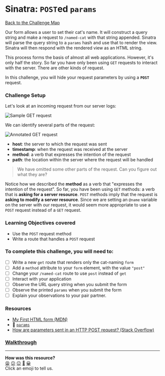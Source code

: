 # Sinatra: `POST`ed `params`

[Back to the Challenge Map](README.md)

Our form allows a user to set their cat's name. It will construct a query string and make a request to `/named-cat` with that string appended. Sinatra will parse the query string to a `params` hash and use that to render the view. Sinatra will then respond with the rendered view as an HTML string.

This process forms the basis of almost all web applications. However, it's only half the story. So far you have only been using `GET` requests to interact with the server. There are other kinds of request.

In this challenge, you will hide your request parameters by using a **`POST`** request.

### Challenge Setup

Let's look at an incoming request from our server logs:

![Sample `GET` request](./images/sinatra_get_request.png)

We can identify several parts of the request:

![Annotated `GET` request](./images/sinatra_get_request_annotated.jpg)

- **host**: the server to which the request was sent
- **timestamp**: when the request was received at the server
- **method**: a verb that expresses the intention of the request
- **path**: the location within the server where the request will be handled

> We have omitted some other parts of the request. Can you figure out what they are?

Notice how we described the **method** as a verb that "expresses the intention of the request". So far, you have been using `GET` methods: a verb that is **asking for a server resource**. `POST` methods imply that the request is **asking to modify a server resource**. Since we are setting an `@name` variable on the server with our request, it would seem more appropriate to use a `POST` request instead of a `GET` request.

### Learning Objectives covered
- Use the `POST` request method
- Write a route that handles a `POST` request

### To complete this challenge, you will need to:

- [ ] Write a new `get` route that renders only the cat-naming `form`
- [ ] Add a `method` attribute to your `form` element, with the value `"post"`
- [ ] Change your `/named-cat` route to use `post` instead of `get`
- [ ] Interact with your application
- [ ] Observe the URL query string when you submit the form
- [ ] Observe the printed `params` when you submit the form
- [ ] Explain your observations to your pair partner.

### Resources

- [My First HTML form (MDN)](https://developer.mozilla.org/en-US/docs/Web/Guide/HTML/Forms/My_first_HTML_form)
- :pill: [`params`](../pills/params.md)
- [How are parameters sent in an HTTP POST request? (Stack Overflow)](http://stackoverflow.com/questions/14551194/how-are-parameters-sent-in-an-http-post-request)

### [Walkthrough](walkthroughs/sinatra_posted_params.md)

<!-- BEGIN GENERATED SECTION DO NOT EDIT -->

---

**How was this resource?**  
[😫](https://airtable.com/shrUJ3t7KLMqVRFKR?prefill_Repository=course&prefill_File=intro_to_the_web/sinatra_posted_params.md&prefill_Sentiment=😫) [😕](https://airtable.com/shrUJ3t7KLMqVRFKR?prefill_Repository=course&prefill_File=intro_to_the_web/sinatra_posted_params.md&prefill_Sentiment=😕) [😐](https://airtable.com/shrUJ3t7KLMqVRFKR?prefill_Repository=course&prefill_File=intro_to_the_web/sinatra_posted_params.md&prefill_Sentiment=😐) [🙂](https://airtable.com/shrUJ3t7KLMqVRFKR?prefill_Repository=course&prefill_File=intro_to_the_web/sinatra_posted_params.md&prefill_Sentiment=🙂) [😀](https://airtable.com/shrUJ3t7KLMqVRFKR?prefill_Repository=course&prefill_File=intro_to_the_web/sinatra_posted_params.md&prefill_Sentiment=😀)  
Click an emoji to tell us.

<!-- END GENERATED SECTION DO NOT EDIT -->
